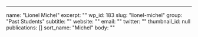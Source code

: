 ---
  name: "Lionel Michel"
  excerpt: ""
  wp_id: 183
  slug: "lionel-michel"
  group: "Past Students"
  subtitle: ""
  website: ""
  email: ""
  twitter: ""
  thumbnail_id: null
  publications: []
  sort_name: "Michel"
  body: ""

